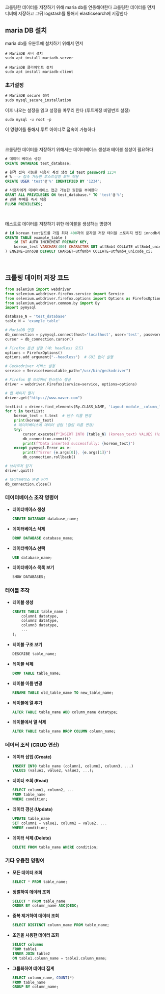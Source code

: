 크롤링한 데이터를 저장하기 위해 maria db를 연동해야한다 크롤링한 데이터를 먼저 디비에 저장하고 그뒤 logstash를 통해서 elasticsearch에 저장한다 

## maria DB 설치

maria db를 우분투에 설치하기 위해서 먼저

```null
# MariaDB 서버 설치
sudo apt install mariadb-server
```

```null
# MariaDB 클라이언트 설치
sudo apt install mariadb-client
```

### 초기설정

```sql
# MariaDB secure 설정
sudo mysql_secure_installation
```

이후 나오는 설정을 읽고 설정을 마무리 한다 (루트계정 비밀번호 설정)

```null
sudo mysql -u root -p
```

이 명령어를 통해서 루트 아이디로 접속이 가능하다

&nbsp;

크롤링한 데이터를 저장하기 위해서는 데이터베이스 생성과 테이블 생성이 필요하다

``` sql
# 데이터 베이스 생성
CREATE DATABASE test_database;
```

``` sql
# 원격 접속 가능한 사용자 계정 생성 id test password 1234
# % --> 접속 가능한 호스트설정 모두 허용
CREATE USER 'test'@'%' IDENTIFIED BY '1234';
```

``` sql
# 사용자에게 데이터베이스 접근 가능한 권한을 부여한다
GRANT ALL PRIVILEGES ON test_database.* TO 'test'@'%';
# 권한 부여를 즉시 적용
FLUSH PRIVILEGES;
```

&nbsp;

테스트로 데이터를 저장하기 위한 테이블을 생성하는 명령어

``` sql
# id korean_text필드를 가짐 최대 400자의 문자열 저장 테이블 스토리지 엔진 innodb사용
CREATE TABLE example_table (
    id INT AUTO_INCREMENT PRIMARY KEY,
    korean_text VARCHAR(400) CHARACTER SET utf8mb4 COLLATE utf8mb4_unicode_ci NOT NULL
) ENGINE=InnoDB DEFAULT CHARSET=utf8mb4 COLLATE=utf8mb4_unicode_ci;
```

&nbsp;

## 크롤링 데이터 저장 코드

``` python
from selenium import webdriver
from selenium.webdriver.firefox.service import Service
from selenium.webdriver.firefox.options import Options as FirefoxOptions
from selenium.webdriver.common.by import By
import pymysql

database_N = 'test_database'
table_N = 'example_table'

# MariaDB 연결
db_connection = pymysql.connect(host='localhost', user='test', password='1234', db=database_N, charset='utf8')
cursor = db_connection.cursor()

# Firefox 옵션 설정 (예: headless 모드)
options = FirefoxOptions()
options.add_argument("--headless")  # GUI 없이 실행

# Geckodriver 서비스 설정
service = Service(executable_path="/usr/bin/geckodriver")

# Firefox 웹 드라이버 인스턴스 생성
driver = webdriver.Firefox(service=service, options=options)

# 웹 페이지 열기
driver.get("https://www.naver.com")  

textList = driver.find_elements(By.CLASS_NAME, 'Layout-module__column_left___tLO23')
for t in textList:
    korean_text = t.text  # 변수 이름 변경
    print(korean_text)  
    # 데이터베이스에 데이터 삽입 (컬럼 이름 변경)
    try:
        cursor.execute(f"INSERT INTO {table_N} (korean_text) VALUES (%s)", (korean_text,))
        db_connection.commit()
        print(f"Data inserted successfully: {korean_text}")
    except pymysql.Error as e:
        print(f"Error {e.args[0]}, {e.args[1]}")
        db_connection.rollback()

# 브라우저 닫기
driver.quit()

# 데이터베이스 연결 닫기
db_connection.close()

```





### 데이터베이스 조작 명령어

- **데이터베이스 생성**
  ```sql
  CREATE DATABASE database_name;
  ```

- **데이터베이스 삭제**
  ```sql
  DROP DATABASE database_name;
  ```

- **데이터베이스 선택**
  ```sql
  USE database_name;
  ```

- **데이터베이스 목록 보기**
  ```sql
  SHOW DATABASES;
  ```

### 테이블 조작

- **테이블 생성**
  
  ```sql
  CREATE TABLE table_name (
      column1 datatype,
      column2 datatype,
      column3 datatype,
      ...
  );
  ```
  
- **테이블 구조 보기**
  ```sql
  DESCRIBE table_name;
  ```

- **테이블 삭제**
  ```sql
  DROP TABLE table_name;
  ```

- **테이블 이름 변경**
  ```sql
  RENAME TABLE old_table_name TO new_table_name;
  ```

- **테이블에 열 추가**
  ```sql
  ALTER TABLE table_name ADD column_name datatype;
  ```

- **테이블에서 열 삭제**
  ```sql
  ALTER TABLE table_name DROP COLUMN column_name;
  ```

### 데이터 조작 (CRUD 연산)

- **데이터 삽입 (Create)**
  ```sql
  INSERT INTO table_name (column1, column2, column3, ...)
  VALUES (value1, value2, value3, ...);
  ```

- **데이터 조회 (Read)**
  ```sql
  SELECT column1, column2, ...
  FROM table_name
  WHERE condition;
  ```

- **데이터 갱신 (Update)**
  ```sql
  UPDATE table_name
  SET column1 = value1, column2 = value2, ...
  WHERE condition;
  ```

- **데이터 삭제 (Delete)**
  ```sql
  DELETE FROM table_name WHERE condition;
  ```

### 기타 유용한 명령어

- **모든 데이터 조회**
  
  ```sql
  SELECT * FROM table_name;
  ```
  
- **정렬하여 데이터 조회**
  ```sql
  SELECT * FROM table_name
  ORDER BY column_name ASC|DESC;
  ```

- **중복 제거하여 데이터 조회**
  ```sql
  SELECT DISTINCT column_name FROM table_name;
  ```

- **조인을 사용한 데이터 조회**
  ```sql
  SELECT columns
  FROM table1
  INNER JOIN table2
  ON table1.column_name = table2.column_name;
  ```

- **그룹화하여 데이터 집계**
  ```sql
  SELECT column_name, COUNT(*)
  FROM table_name
  GROUP BY column_name;
  ```
